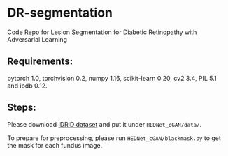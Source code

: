 # DR-segmentation
Code Repo for Lesion Segmentation for Diabetic Retinopathy with Adversarial Learning

## Requirements:
pytorch 1.0, torchvision 0.2, numpy 1.16, scikit-learn 0.20, cv2 3.4, PIL 5.1 and ipdb 0.12.
## Steps:
Please download [IDRiD dataset](https://idrid.grand-challenge.org/Data/) and put it under ```HEDNet_cGAN/data/```.

To prepare for preprocessing, please run ```HEDNet_cGAN/blackmask.py``` to get the mask for each fundus image. 
